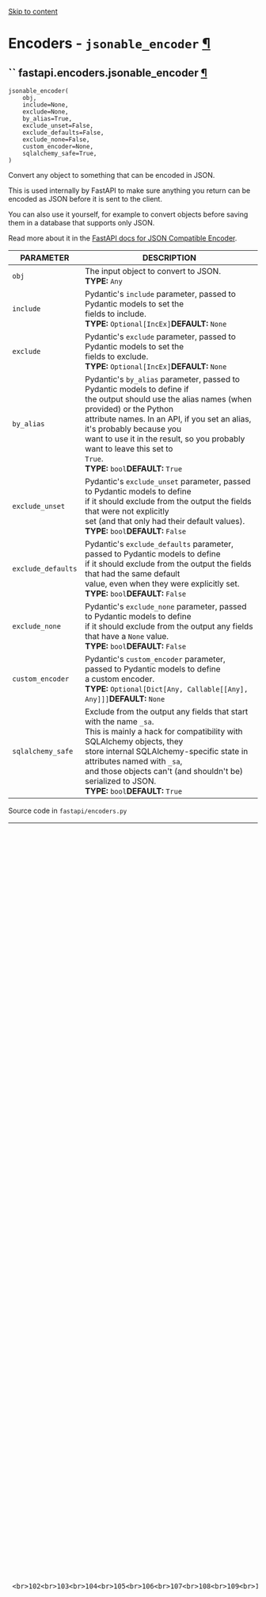 [Skip to content](https://fastapi.tiangolo.com/reference/encoders/#encoders-jsonable_encoder)

# Encoders - `jsonable_encoder` [¶](https://fastapi.tiangolo.com/reference/encoders/\#encoders-jsonable_encoder "Permanent link")

## `` fastapi.encoders.jsonable\_encoder [¶](https://fastapi.tiangolo.com/reference/encoders/\#fastapi.encoders.jsonable_encoder "Permanent link")

```md-code__content
jsonable_encoder(
    obj,
    include=None,
    exclude=None,
    by_alias=True,
    exclude_unset=False,
    exclude_defaults=False,
    exclude_none=False,
    custom_encoder=None,
    sqlalchemy_safe=True,
)

```

Convert any object to something that can be encoded in JSON.

This is used internally by FastAPI to make sure anything you return can be
encoded as JSON before it is sent to the client.

You can also use it yourself, for example to convert objects before saving them
in a database that supports only JSON.

Read more about it in the
[FastAPI docs for JSON Compatible Encoder](https://fastapi.tiangolo.com/tutorial/encoder/).

| PARAMETER | DESCRIPTION |
| --- | --- |
| `obj` | The input object to convert to JSON.<br>**TYPE:** `Any` |
| `include` | Pydantic's `include` parameter, passed to Pydantic models to set the<br>fields to include.<br>**TYPE:** `Optional[IncEx]`**DEFAULT:** `None` |
| `exclude` | Pydantic's `exclude` parameter, passed to Pydantic models to set the<br>fields to exclude.<br>**TYPE:** `Optional[IncEx]`**DEFAULT:** `None` |
| `by_alias` | Pydantic's `by_alias` parameter, passed to Pydantic models to define if<br>the output should use the alias names (when provided) or the Python<br>attribute names. In an API, if you set an alias, it's probably because you<br>want to use it in the result, so you probably want to leave this set to<br>`True`.<br>**TYPE:** `bool`**DEFAULT:** `True` |
| `exclude_unset` | Pydantic's `exclude_unset` parameter, passed to Pydantic models to define<br>if it should exclude from the output the fields that were not explicitly<br>set (and that only had their default values).<br>**TYPE:** `bool`**DEFAULT:** `False` |
| `exclude_defaults` | Pydantic's `exclude_defaults` parameter, passed to Pydantic models to define<br>if it should exclude from the output the fields that had the same default<br>value, even when they were explicitly set.<br>**TYPE:** `bool`**DEFAULT:** `False` |
| `exclude_none` | Pydantic's `exclude_none` parameter, passed to Pydantic models to define<br>if it should exclude from the output any fields that have a `None` value.<br>**TYPE:** `bool`**DEFAULT:** `False` |
| `custom_encoder` | Pydantic's `custom_encoder` parameter, passed to Pydantic models to define<br>a custom encoder.<br>**TYPE:** `Optional[Dict[Any, Callable[[Any], Any]]]`**DEFAULT:** `None` |
| `sqlalchemy_safe` | Exclude from the output any fields that start with the name `_sa`.<br>This is mainly a hack for compatibility with SQLAlchemy objects, they<br>store internal SQLAlchemy-specific state in attributes named with `_sa`,<br>and those objects can't (and shouldn't be) serialized to JSON.<br>**TYPE:** `bool`**DEFAULT:** `True` |

Source code in `fastapi/encoders.py`

|     |     |
| --- | --- |
| ```<br>102<br>103<br>104<br>105<br>106<br>107<br>108<br>109<br>110<br>111<br>112<br>113<br>114<br>115<br>116<br>117<br>118<br>119<br>120<br>121<br>122<br>123<br>124<br>125<br>126<br>127<br>128<br>129<br>130<br>131<br>132<br>133<br>134<br>135<br>136<br>137<br>138<br>139<br>140<br>141<br>142<br>143<br>144<br>145<br>146<br>147<br>148<br>149<br>150<br>151<br>152<br>153<br>154<br>155<br>156<br>157<br>158<br>159<br>160<br>161<br>162<br>163<br>164<br>165<br>166<br>167<br>168<br>169<br>170<br>171<br>172<br>173<br>174<br>175<br>176<br>177<br>178<br>179<br>180<br>181<br>182<br>183<br>184<br>185<br>186<br>187<br>188<br>189<br>190<br>191<br>192<br>193<br>194<br>195<br>196<br>197<br>198<br>199<br>200<br>201<br>202<br>203<br>204<br>205<br>206<br>207<br>208<br>209<br>210<br>211<br>212<br>213<br>214<br>215<br>216<br>217<br>218<br>219<br>220<br>221<br>222<br>223<br>224<br>225<br>226<br>227<br>228<br>229<br>230<br>231<br>232<br>233<br>234<br>235<br>236<br>237<br>238<br>239<br>240<br>241<br>242<br>243<br>244<br>245<br>246<br>247<br>248<br>249<br>250<br>251<br>252<br>253<br>254<br>255<br>256<br>257<br>258<br>259<br>260<br>261<br>262<br>263<br>264<br>265<br>266<br>267<br>268<br>269<br>270<br>271<br>272<br>273<br>274<br>275<br>276<br>277<br>278<br>279<br>280<br>281<br>282<br>283<br>284<br>285<br>286<br>287<br>288<br>289<br>290<br>291<br>292<br>293<br>294<br>295<br>296<br>297<br>298<br>299<br>300<br>301<br>302<br>303<br>304<br>305<br>306<br>307<br>308<br>309<br>310<br>311<br>312<br>313<br>314<br>315<br>316<br>317<br>318<br>319<br>320<br>321<br>322<br>323<br>324<br>325<br>326<br>327<br>328<br>329<br>330<br>331<br>332<br>333<br>334<br>335<br>336<br>337<br>338<br>339<br>340<br>341<br>342<br>343<br>``` | ```md-code__content<br>def jsonable_encoder(<br>    obj: Annotated[<br>        Any,<br>        Doc(<br>            """<br>            The input object to convert to JSON.<br>            """<br>        ),<br>    ],<br>    include: Annotated[<br>        Optional[IncEx],<br>        Doc(<br>            """<br>            Pydantic's `include` parameter, passed to Pydantic models to set the<br>            fields to include.<br>            """<br>        ),<br>    ] = None,<br>    exclude: Annotated[<br>        Optional[IncEx],<br>        Doc(<br>            """<br>            Pydantic's `exclude` parameter, passed to Pydantic models to set the<br>            fields to exclude.<br>            """<br>        ),<br>    ] = None,<br>    by_alias: Annotated[<br>        bool,<br>        Doc(<br>            """<br>            Pydantic's `by_alias` parameter, passed to Pydantic models to define if<br>            the output should use the alias names (when provided) or the Python<br>            attribute names. In an API, if you set an alias, it's probably because you<br>            want to use it in the result, so you probably want to leave this set to<br>            `True`.<br>            """<br>        ),<br>    ] = True,<br>    exclude_unset: Annotated[<br>        bool,<br>        Doc(<br>            """<br>            Pydantic's `exclude_unset` parameter, passed to Pydantic models to define<br>            if it should exclude from the output the fields that were not explicitly<br>            set (and that only had their default values).<br>            """<br>        ),<br>    ] = False,<br>    exclude_defaults: Annotated[<br>        bool,<br>        Doc(<br>            """<br>            Pydantic's `exclude_defaults` parameter, passed to Pydantic models to define<br>            if it should exclude from the output the fields that had the same default<br>            value, even when they were explicitly set.<br>            """<br>        ),<br>    ] = False,<br>    exclude_none: Annotated[<br>        bool,<br>        Doc(<br>            """<br>            Pydantic's `exclude_none` parameter, passed to Pydantic models to define<br>            if it should exclude from the output any fields that have a `None` value.<br>            """<br>        ),<br>    ] = False,<br>    custom_encoder: Annotated[<br>        Optional[Dict[Any, Callable[[Any], Any]]],<br>        Doc(<br>            """<br>            Pydantic's `custom_encoder` parameter, passed to Pydantic models to define<br>            a custom encoder.<br>            """<br>        ),<br>    ] = None,<br>    sqlalchemy_safe: Annotated[<br>        bool,<br>        Doc(<br>            """<br>            Exclude from the output any fields that start with the name `_sa`.<br>            This is mainly a hack for compatibility with SQLAlchemy objects, they<br>            store internal SQLAlchemy-specific state in attributes named with `_sa`,<br>            and those objects can't (and shouldn't be) serialized to JSON.<br>            """<br>        ),<br>    ] = True,<br>) -> Any:<br>    """<br>    Convert any object to something that can be encoded in JSON.<br>    This is used internally by FastAPI to make sure anything you return can be<br>    encoded as JSON before it is sent to the client.<br>    You can also use it yourself, for example to convert objects before saving them<br>    in a database that supports only JSON.<br>    Read more about it in the<br>    [FastAPI docs for JSON Compatible Encoder](https://fastapi.tiangolo.com/tutorial/encoder/).<br>    """<br>    custom_encoder = custom_encoder or {}<br>    if custom_encoder:<br>        if type(obj) in custom_encoder:<br>            return custom_encoder[type(obj)](obj)<br>        else:<br>            for encoder_type, encoder_instance in custom_encoder.items():<br>                if isinstance(obj, encoder_type):<br>                    return encoder_instance(obj)<br>    if include is not None and not isinstance(include, (set, dict)):<br>        include = set(include)<br>    if exclude is not None and not isinstance(exclude, (set, dict)):<br>        exclude = set(exclude)<br>    if isinstance(obj, BaseModel):<br>        # TODO: remove when deprecating Pydantic v1<br>        encoders: Dict[Any, Any] = {}<br>        if not PYDANTIC_V2:<br>            encoders = getattr(obj.__config__, "json_encoders", {})  # type: ignore[attr-defined]<br>            if custom_encoder:<br>                encoders.update(custom_encoder)<br>        obj_dict = _model_dump(<br>            obj,<br>            mode="json",<br>            include=include,<br>            exclude=exclude,<br>            by_alias=by_alias,<br>            exclude_unset=exclude_unset,<br>            exclude_none=exclude_none,<br>            exclude_defaults=exclude_defaults,<br>        )<br>        if "__root__" in obj_dict:<br>            obj_dict = obj_dict["__root__"]<br>        return jsonable_encoder(<br>            obj_dict,<br>            exclude_none=exclude_none,<br>            exclude_defaults=exclude_defaults,<br>            # TODO: remove when deprecating Pydantic v1<br>            custom_encoder=encoders,<br>            sqlalchemy_safe=sqlalchemy_safe,<br>        )<br>    if dataclasses.is_dataclass(obj):<br>        obj_dict = dataclasses.asdict(obj)<br>        return jsonable_encoder(<br>            obj_dict,<br>            include=include,<br>            exclude=exclude,<br>            by_alias=by_alias,<br>            exclude_unset=exclude_unset,<br>            exclude_defaults=exclude_defaults,<br>            exclude_none=exclude_none,<br>            custom_encoder=custom_encoder,<br>            sqlalchemy_safe=sqlalchemy_safe,<br>        )<br>    if isinstance(obj, Enum):<br>        return obj.value<br>    if isinstance(obj, PurePath):<br>        return str(obj)<br>    if isinstance(obj, (str, int, float, type(None))):<br>        return obj<br>    if isinstance(obj, UndefinedType):<br>        return None<br>    if isinstance(obj, dict):<br>        encoded_dict = {}<br>        allowed_keys = set(obj.keys())<br>        if include is not None:<br>            allowed_keys &= set(include)<br>        if exclude is not None:<br>            allowed_keys -= set(exclude)<br>        for key, value in obj.items():<br>            if (<br>                (<br>                    not sqlalchemy_safe<br>                    or (not isinstance(key, str))<br>                    or (not key.startswith("_sa"))<br>                )<br>                and (value is not None or not exclude_none)<br>                and key in allowed_keys<br>            ):<br>                encoded_key = jsonable_encoder(<br>                    key,<br>                    by_alias=by_alias,<br>                    exclude_unset=exclude_unset,<br>                    exclude_none=exclude_none,<br>                    custom_encoder=custom_encoder,<br>                    sqlalchemy_safe=sqlalchemy_safe,<br>                )<br>                encoded_value = jsonable_encoder(<br>                    value,<br>                    by_alias=by_alias,<br>                    exclude_unset=exclude_unset,<br>                    exclude_none=exclude_none,<br>                    custom_encoder=custom_encoder,<br>                    sqlalchemy_safe=sqlalchemy_safe,<br>                )<br>                encoded_dict[encoded_key] = encoded_value<br>        return encoded_dict<br>    if isinstance(obj, (list, set, frozenset, GeneratorType, tuple, deque)):<br>        encoded_list = []<br>        for item in obj:<br>            encoded_list.append(<br>                jsonable_encoder(<br>                    item,<br>                    include=include,<br>                    exclude=exclude,<br>                    by_alias=by_alias,<br>                    exclude_unset=exclude_unset,<br>                    exclude_defaults=exclude_defaults,<br>                    exclude_none=exclude_none,<br>                    custom_encoder=custom_encoder,<br>                    sqlalchemy_safe=sqlalchemy_safe,<br>                )<br>            )<br>        return encoded_list<br>    if type(obj) in ENCODERS_BY_TYPE:<br>        return ENCODERS_BY_TYPE[type(obj)](obj)<br>    for encoder, classes_tuple in encoders_by_class_tuples.items():<br>        if isinstance(obj, classes_tuple):<br>            return encoder(obj)<br>    try:<br>        data = dict(obj)<br>    except Exception as e:<br>        errors: List[Exception] = []<br>        errors.append(e)<br>        try:<br>            data = vars(obj)<br>        except Exception as e:<br>            errors.append(e)<br>            raise ValueError(errors) from e<br>    return jsonable_encoder(<br>        data,<br>        include=include,<br>        exclude=exclude,<br>        by_alias=by_alias,<br>        exclude_unset=exclude_unset,<br>        exclude_defaults=exclude_defaults,<br>        exclude_none=exclude_none,<br>        custom_encoder=custom_encoder,<br>        sqlalchemy_safe=sqlalchemy_safe,<br>    )<br>``` |

Was this page helpful?






Thanks for your feedback!






Thanks for your feedback!


Back to top